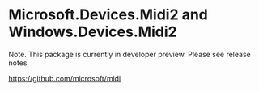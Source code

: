 ﻿# Microsoft.Devices.Midi2 and Windows.Devices.Midi2

Note. This package is currently in developer preview. Please see release notes

https://github.com/microsoft/midi
